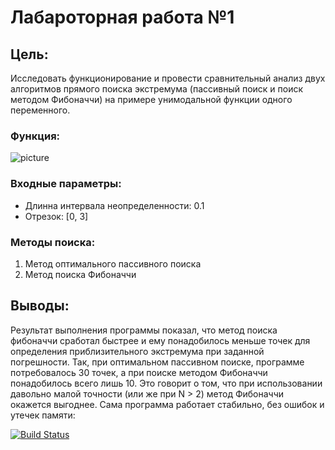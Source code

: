 # Лабароторная работа №1

## Цель:
 
Исследовать функционирование и провести сравнительный анализ двух алгоритмов 
прямого поиска экстремума (пассивный поиск и поиск методом Фибоначчи) на примере
унимодальной функции одного переменного.

### Функция:

![picture](https://quicklatex.com/cache3/4e/ql_d935562e3347a742652f910e1235124e_l3.png)

### Входные параметры:

- Длинна интервала неопределенности: 0.1
- Отрезок: [0, 3]

### Методы поиска:

1. Метод оптимального пассивного поиска
1. Метод поиска Фибоначчи

## Выводы:

Результат выполнения программы показал, что метод поиска фибоначчи сработал
быстрее и ему понадобилось меньше точек для определения приблизительного экстремума при
заданной погрешности. Так, при оптимальном пассивном поиске, программе потребовалось 30 
точек, а при поиске методом Фибоначчи понадобилось всего лишь 10. Это говорит о том, что 
при использовании давольно малой точности (или же при N > 2) метод Фибоначчи окажется
выгоднее. Сама программа работает стабильно, без ошибок и утечек памяти:

[![Build Status](https://travis-ci.org/OzoNeTT/TSiSA_01.svg?branch=master)](https://travis-ci.org/OzoNeTT/TSiSA_01)